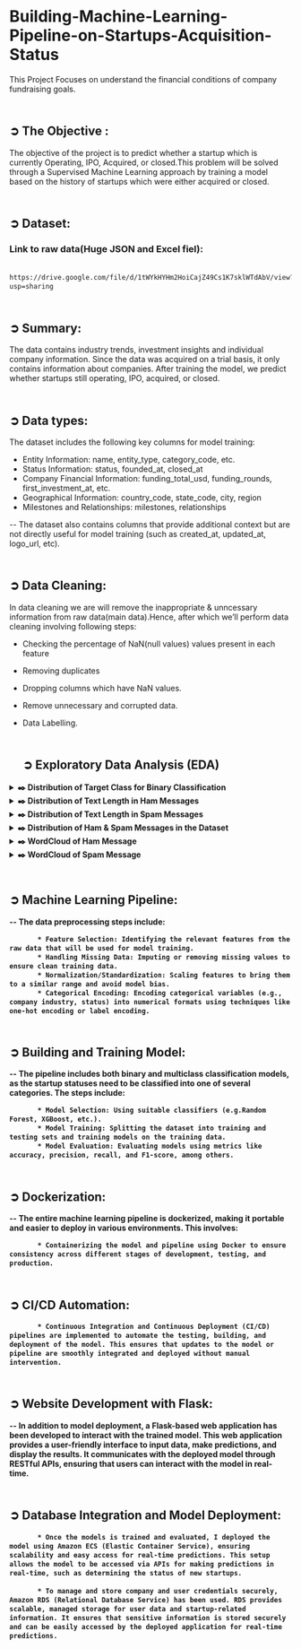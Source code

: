# Building-Machine-Learning-Pipeline-on-Startups-Acquisition-Status
This Project Focuses on understand the financial conditions of company fundraising goals.

## <br>**➲ The Objective** :
The objective of the project is to predict whether a startup which is currently Operating, IPO, Acquired, or closed.This problem will be solved through a Supervised Machine Learning approach by training a model based on the history of startups which were either acquired or closed.

## <br>**➲ Dataset**:

### Link to raw data(Huge JSON and Excel fiel):
           https://drive.google.com/file/d/1tWYkHYHm2HoiCajZ49Cs1K7sklWTdAbV/view?usp=sharing

## <br>**➲ Summary**:

The data contains industry trends, investment insights and individual company information. Since the data was acquired on a trial basis, it only contains information about companies. After training the model, we predict whether startups still operating, IPO, acquired, or closed.

## <br>**➲ Data types**:

The dataset includes the following key columns for model training:
* Entity Information: name, entity_type, category_code, etc.
* Status Information: status, founded_at, closed_at
* Company Financial Information: funding_total_usd, funding_rounds, first_investment_at, etc.
* Geographical Information: country_code, state_code, city, region
* Milestones and Relationships: milestones, relationships

-- The dataset also contains columns that provide additional context but are not directly useful for model training (such as created_at, updated_at, logo_url, etc).


## <br>**➲ Data Cleaning**:
In data cleaning we are will remove the inappropriate & unncessary information from raw data(main data).Hence, after which we’ll perform data cleaning involving following steps:
* Checking the percentage of NaN(null values) values present in each feature
* Removing duplicates
* Dropping columns which have NaN values.
* Remove unnecessary and corrupted data.
* Data Labelling.


  ## <br>**➲ Exploratory Data Analysis (EDA)**
<details>
       <summary>
              <strong>​✒️<Click here to see :</strong> Distribution of Target Class for Binary Classification
       </summary>
                     <p align='center'>
                            <img src='website/__pycache__/cls_dis1.png' style='width: 70%;' />
                     </p>
</details>

<details>
       <summary>
              <strong>​✒️<Click here to see :</strong> Distribution of Text Length in Ham Messages
       </summary>
                     <p align='center'>
                            <img src='https://github.com/Shuhaib73/NLP_Message_Spam-Ham_Classification/blob/project_branch/images/Ham_dirstribution.png' style='width: 70%;' />
                     </p>
</details>

<details>
       <summary>
              <strong>​✒️<Click here to see :</strong> Distribution of Text Length in Spam Messages
       </summary>
                     <p align='center'>
                            <img src='https://github.com/Shuhaib73/NLP_Message_Spam-Ham_Classification/blob/project_branch/images/spam_distribution.png' style='width: 70%;' />
                     </p>
</details>

<details>
       <summary>
              <strong>​✒️<Click here to see :</strong> Distribution of Ham & Spam Messages in the Dataset
       </summary>
                     <p align='center'>
                            <img src='https://github.com/Shuhaib73/NLP_Message_Spam-Ham_Classification/blob/project_branch/images/Ham_spam_dis.png' style='width: 50%;' />
                     </p>
</details>

<details>
       <summary>
              <strong>​✒️<Click here to see :</strong> WordCloud of Ham Message
       </summary>
                     <p align='center'>
                            <img src='https://github.com/Shuhaib73/NLP_Message_Spam-Ham_Classification/blob/project_branch/images/ham_wordcloud.png' style='width: 70%;' />
                     </p>
</details>

<details>
       <summary>
              <strong>​✒️<Click here to see :</strong> WordCloud of Spam Message
       </summary>
                     <p align='center'>
                            <img src='https://github.com/Shuhaib73/NLP_Message_Spam-Ham_Classification/blob/project_branch/images/spam_wordcloud.png' style='width: 70%;' />
                     </p>
</details>


## <br>**➲ Machine Learning Pipeline**:

-- The data preprocessing steps include:

           * Feature Selection: Identifying the relevant features from the raw data that will be used for model training.
           * Handling Missing Data: Imputing or removing missing values to ensure clean training data.
           * Normalization/Standardization: Scaling features to bring them to a similar range and avoid model bias.
           * Categorical Encoding: Encoding categorical variables (e.g., company industry, status) into numerical formats using techniques like one-hot encoding or label encoding.

## <br>**➲ Building and Training Model**:
-- The pipeline includes both binary and multiclass classification models, as the startup statuses need to be classified into one of several categories. The steps include:

           * Model Selection: Using suitable classifiers (e.g.Random Forest, XGBoost, etc.).
           * Model Training: Splitting the dataset into training and testing sets and training models on the training data.
           * Model Evaluation: Evaluating models using metrics like accuracy, precision, recall, and F1-score, among others.

## <br>**➲ Dockerization**:
-- The entire machine learning pipeline is dockerized, making it portable and easier to deploy in various environments. This involves:

           * Containerizing the model and pipeline using Docker to ensure consistency across different stages of development, testing, and production.

## <br>**➲ CI/CD Automation**:
           * Continuous Integration and Continuous Deployment (CI/CD) pipelines are implemented to automate the testing, building, and deployment of the model. This ensures that updates to the model or pipeline are smoothly integrated and deployed without manual intervention.

## <br>**➲ Website Development with Flask**:
-- In addition to model deployment, a Flask-based web application has been developed to interact with the trained model. This web application provides a user-friendly interface to input data, make predictions, and display the results. It communicates with the deployed model through RESTful APIs, ensuring that users can interact with the model in real-time.

## <br>**➲ Database Integration and Model Deployment**:
           * Once the models is trained and evaluated, I deployed the model using Amazon ECS (Elastic Container Service), ensuring scalability and easy access for real-time predictions. This setup allows the model to be accessed via APIs for making predictions in real-time, such as determining the status of new startups.

           * To manage and store company and user credentials securely, Amazon RDS (Relational Database Service) has been used. RDS provides scalable, managed storage for user data and startup-related information. It ensures that sensitive information is stored securely and can be easily accessed by the deployed application for real-time predictions.
